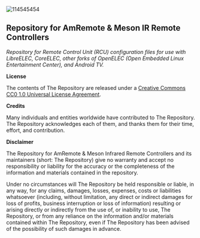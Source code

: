 ![114545454](https://user-images.githubusercontent.com/49594656/118380872-f8e8b480-b5aa-11eb-8a1f-2ead6e99fc40.jpg)
## Repository for AmRemote & Meson IR Remote Controllers

*Repository for Remote Control Unit (RCU) configuration files for use with LibreELEC, CoreELEC, other forks of OpenELEC (Open Embedded Linux Entertainment Center), and Android TV.*

**License**

The contents of The Repository are released under a [Creative Commons CC0 1.0 Universal License Agreement](https://creativecommons.org/publicdomain/zero/1.0/legalcode).

**Credits**

Many individuals and entities worldwide have contributed to The Repository. The Repository acknowledges each of them, and thanks them for their time, effort, and contribution.

**Disclaimer**

The Repository for AmRemote & Meson Infrared Remote Controllers and its maintainers (short: The Repository) give no warranty and accept no responsibility or liability for the accuracy or the completeness of the information and materials contained in the repository.

Under no circumstances will The Repository be held responsible or liable, in any way, for any claims, damages, losses, expenses, costs or liabilities whatsoever (including, without limitation, any direct or indirect damages for loss of profits, business interruption or loss of information) resulting or arising directly or indirectly from the use of, or inability to use, The Repository, or from any reliance on the information and/or materials contained within The Repository, even if The Repository has been advised of the possibility of such damages in advance.
